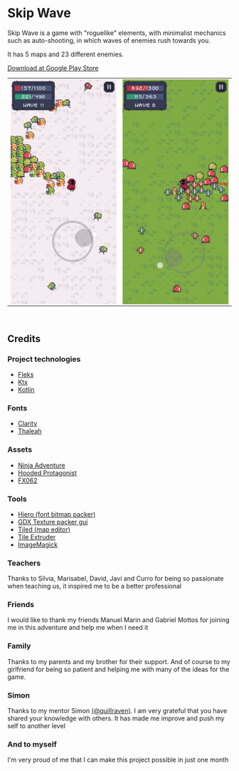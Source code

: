 # Skip Wave

Skip Wave is a game with "roguelike" elements, with minimalist mechanics such as auto-shooting, in which waves of enemies rush towards you. 

It has 5 maps and 23 different enemies.

[Download at Google Play Store](https://play.google.com/store/apps/details?id=com.goldev.skipwave)

<table>
  <tr>
    <td>
      <img title="" src="assets_raw/marketing/screenshot-1.png" alt="Screenshot1"  align="left" >
    </td>
    <td>
      <img title="" src="assets_raw/marketing/screenshot-2.png" alt="Screenshot2"  align="right" >
    </td>
  </tr>
</table>

&nbsp;

## Credits

### Project technologies

- [Fleks](https://github.com/Quillraven/Fleks)
- [Ktx](https://libktx.github.io/)
- [Kotlin](https://kotlinlang.org/)

### Fonts

- [Clarity](https://gossamore.itch.io/clarity)
- [Thaleah](https://tinyworlds.itch.io/free-pixel-font-thaleah)

### Assets

- [Ninja Adventure](https://pixel-boy.itch.io/ninja-adventure-asset-pack)
- [Hooded Protagonist](https://penzilla.itch.io/hooded-protagonist)
- [FX062](https://nyknck.itch.io/fx062)

### Tools

- [Hiero (font bitmap packer)](https://libgdx.com/wiki/tools/hiero)
- [GDX Texture packer gui](https://github.com/crashinvaders/gdx-texture-packer-gui)
- [Tiled (map editor)](https://www.mapeditor.org/)
- [Tile Extruder](https://github.com/sporadic-labs/tile-extruder)
- [ImageMagick](https://imagemagick.org/)

### Teachers

Thanks to Silvia, Marisabel, David, Javi and Curro for being so passionate when teaching us, it inspired me to be a better professional

### Friends

I would like to thank my friends Manuel Marin and Gabriel Mottos for joining me in this adventure and help me when I need it

### Family

Thanks to my parents and my brother for their support. And of course to my girlfriend for being so patient and helping me with many of the ideas for the game.

### Simon

Thanks to my mentor Simon [(@quillraven)](https://www.youtube.com/@Quillraven). I am very grateful that you have shared your knowledge with others. It has made me improve and push my self to another level  

### And to myself

I'm very proud of me that I can make this project possible in just one month  

